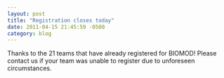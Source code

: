 ```yaml
---
layout: post
title: "Registration closes today"
date: 2011-04-15 21:45:59 -0500
category: blog
---
```


Thanks to the 21 teams that have already registered for BIOMOD! Please contact us if your team was unable to register due to unforeseen circumstances.
